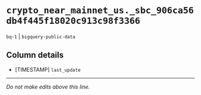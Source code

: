# `crypto_near_mainnet_us._sbc_906ca56db4f445f18020c913c98f3366`
`bq-1` | `bigquery-public-data`

## Column details
* [TIMESTAMP] `last_update`

-------------------------------------------------------------------------------
*Do not make edits above this line.*

